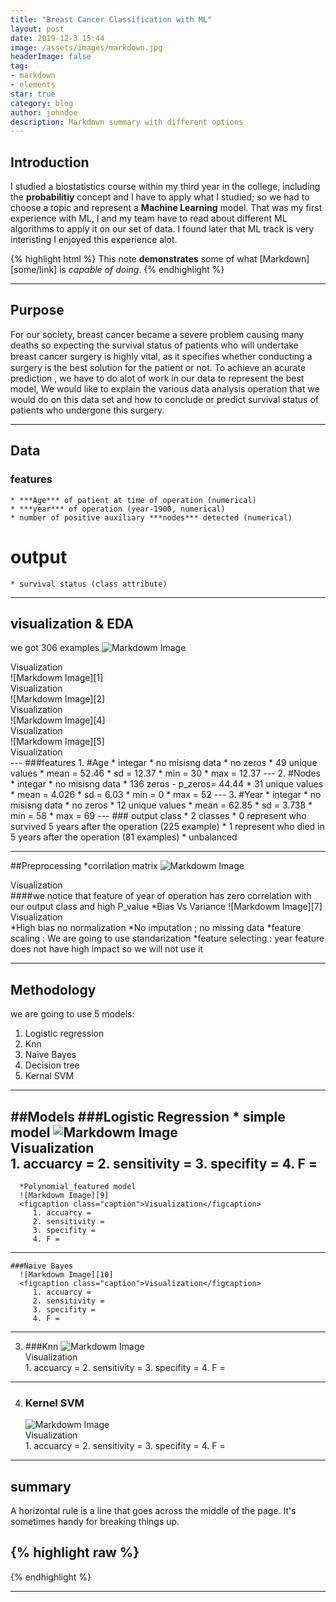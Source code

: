```yaml
---
title: "Breast Cancer Classification with ML"
layout: post
date: 2019-12-3 15:44
image: /assets/images/markdown.jpg
headerImage: false
tag:
- markdown
- elements
star: true
category: blog
author: johndoe
description: Markdown summary with different options
---
```


## Introduction

I studied a biostatistics course within my third year in the college,
 including the **probabilitiy** concept and I have to apply what I studied;
 so we had to choose a topic and represent a **Machine Learning** model.
 That was my first experience with ML, I and my team have to read about 
 different ML algorithms to apply it on our set of data.
 I found later that ML track is very interisting I enjoyed this experience alot.



{% highlight html %}
This note **demonstrates** some of what [Markdown][some/link] is *capable of doing*.
{% endhighlight %}

---

## Purpose

For our society, breast cancer became a severe problem causing many deaths so  expecting the survival status of patients who will undertake breast cancer surgery is highly vital,
 as it speciﬁes whether conducting a surgery is the best solution for the patient or not. 
 To achieve an acurate prediction , we have to do alot of work in our data to represent the best model,
 We would like to explain the various data analysis operation that we would do on this data set and how to conclude or predict 
 survival status of patients who undergone this surgery.

---
## Data 
### features 
    * ***Age*** of patient at time of operation (numerical)
	* ***year*** of operation (year-1900, numerical)
	* number of positive auxiliary ***nodes*** detected (numerical)
  # output
    * survival status (class attribute)
---
## visualization & EDA
   we got 306 examples
  ![Markdowm Image][3]
  <figcaption class="caption">Visualization</figcaption>
  ![Markdowm Image][1]
  <figcaption class="caption">Visualization</figcaption>
  ![Markdowm Image][2]
  <figcaption class="caption">Visualization</figcaption>
  ![Markdowm Image][4]
  <figcaption class="caption">Visualization</figcaption>
  ![Markdowm Image][5]
  <figcaption class="caption">Visualization</figcaption> 
---
###features
   1. #Age
     * integar
     * no misisng data
	 * no zeros
	 * 49  unique values
	 * mean = 52.46
	 * sd = 12.37
	 * min = 30
	 * max = 12.37
---	 
   2. #Nodes
     * integar
     * no misisng data
	 * 136 zeros - p_zeros= 44.44
	 * 31 unique values
	 * mean = 4.026
	 * sd = 6.03
	 * min = 0
	 * max = 52
---
   3. #Year
     * integar
     * no misisng data
	 * no zeros
	 * 12 unique values
	 * mean = 62.85
	 * sd = 3.738
	 * min = 58
	 * max = 69
---	 
### output class
     * 2 classes
	 * 0 represent who survived 5 years after the operation (225 example)
	 * 1 represent who died in 5 years after the operation (81 examples)
	 * unbalanced
	 
	 
---

##Preprocessing
 *corrilation matrix
![Markdowm Image][6]
 <figcaption class="caption">Visualization</figcaption>
####we notice that feature of year of operation has zero correlation with our output class and high P_value
 *Bias Vs Variance
![Markdowm Image][7]
  <figcaption class="caption">Visualization</figcaption>
 *High bias no normalization
 *No imputation ; no missing data
 *feature scaling : We are going to use standarization  
 *feature selecting : year feature does not have high impact so we will not use it

---
## Methodology
we are going to use 5 models:
1. Logistic regression
2. Knn
3. Naive Bayes
4. Decision tree
5. Kernal SVM

---

##Models
    ###Logistic Regression
      * simple model
      ![Markdowm Image][8]
	  <figcaption class="caption">Visualization</figcaption>
         1. accuarcy =
         2. sensitivity =
	     3. specifity = 
	     4. F =
---		 
      *Polynomial_featured model
      ![Markdowm Image][9]
	  <figcaption class="caption">Visualization</figcaption>
         1. accuarcy =
         2. sensitivity =
	     3. specifity = 
	     4. F =
---		 
    ###Naive Bayes
      ![Markdowm Image][10]
	  <figcaption class="caption">Visualization</figcaption>
		 1. accuarcy =
         2. sensitivity =
	     3. specifity = 
	     4. F =
---		 
 3. ###Knn
      ![Markdowm Image][11]
	  <figcaption class="caption">Visualization</figcaption>
	     1. accuarcy =
         2. sensitivity =
	     3. specifity = 
	     4. F =
---		 
 4. ### Kernel SVM
      ![Markdowm Image][12]
	  <figcaption class="caption">Visualization</figcaption>
	     1. accuarcy =
         2. sensitivity =
	     3. specifity = 
	     4. F =
---		 
## summary

A horizontal rule is a line that goes across the middle of the page.
It's sometimes handy for breaking things up.

{% highlight raw %}
---
{% endhighlight %}

---





[1]: https://mohamedkamal77.github.io/assets/image/EDA_FREQ.png
[2]: https://mohamedkamal77.github.io/assets/image/EDA_OUT_freq.png
[3]: https://mohamedkamal77.github.io/assets/image/vis.png
[4]: https://mohamedkamal77.github.io/assets/image/sunflower.png
[5]: https://mohamedkamal77.github.io/assets/image/boxplot.png
[6]: https://mohamedkamal77.github.io/assets/image/Bias_Vs_Variance.jpg
[7]: https://mohamedkamal77.github.io/assets/image/bias_vs_variance.png
[8]: https://mohamedkamal77.github.io/assets/image/simple_Logistic.jpg
[9]: https://mohamedkamal77.github.io/assets/image/FINAL_LOGISTIC.jpg
[10]: https://mohamedkamal77.github.io/assets/image/NB.jpg
[11]: https://mohamedkamal77.github.io/assets/image/KNN.jpg
[12]: https://mohamedkamal77.github.io/assets/image/Kernel.jpg
